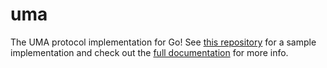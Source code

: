 # uma

The UMA protocol implementation for Go! See [this repository](https://github.com/lightsparkdev/go-sdk/tree/main/examples/uma-server) for a sample implementation and check out
the [full documentation](https://app.lightspark.com/docs/uma-sdk/introduction) for more info.